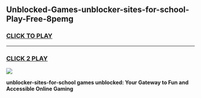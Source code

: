 
## Unblocked-Games-unblocker-sites-for-school-Play-Free-8pemg
<h3>
<a href="https://premium76.site?title=unblocker-sites-for-school&ref=18A1">CLICK TO PLAY</a></h3>
<hr>

<h3>
<a href="https://premium76.site?title=unblocker-sites-for-school&ref=18A1">CLICK 2 PLAY</a>
  
</h3>

<a href="https://premium76.site?title=unblocker-sites-for-school&ref=18A1"><img src="https://clearcache.store/games.png"></a>


**unblocker-sites-for-school games unblocked: Your Gateway to Fun and Accessible Online Gaming**
